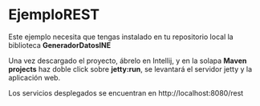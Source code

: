 # EjemploREST
Este ejemplo necesita que tengas instalado en tu repositorio local la biblioteca __GeneradorDatosINE__

Una vez descargado el proyecto, ábrelo en Intellij, y en la solapa **Maven projects** haz doble click sobre **jetty:run**, se levantará el servidor jetty y la aplicación web.
 
 Los servicios desplegados se encuentran en http://localhost:8080/rest